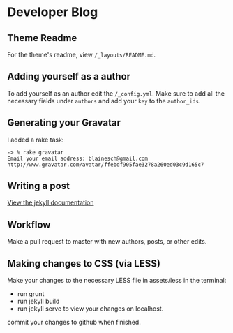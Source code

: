 # Developer Blog

## Theme Readme
For the theme's readme, view `/_layouts/README.md`.

## Adding yourself as a author
To add yourself as an author edit the `/_config.yml`. Make sure to add all the necessary fields under `authors` and add your `key` to the `author_ids`.

## Generating your Gravatar
I added a rake task:
~~~
-> % rake gravatar
Email your email address: blainesch@gmail.com
http://www.gravatar.com/avatar/ffebdf905fae3278a260ed03c9d165c7
~~~

## Writing a post
[View the jekyll documentation](http://jekyllrb.com/docs/posts/)

## Workflow
Make a pull request to master with new authors, posts, or other edits.

## Making changes to CSS (via LESS)
Make your changes to the necessary LESS file in assets/less
in the terminal:

* run grunt
* run jekyll build
* run jekyll serve to view your changes on localhost.

commit your changes to github when finished.